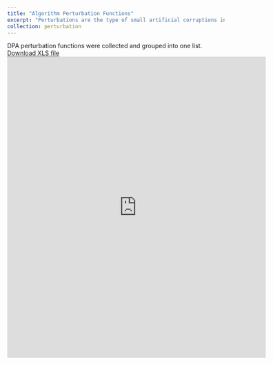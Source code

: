 ```yaml
---
title: "Algorithm Perturbation Functions"
excerpt: "Perturbations are the type of small artificial corruptions introduced into clean samples so as to fool the target machine learning algorithm. The option includes FGSM, PGD, DbBA, Threshold Attack, NewtonFool, PGD permutated Gradient descent, PGD - Iterative, PGD - Single Shot, ZOO, Spatial Transformation, BIM, Momentum Iterative, Auto Attack, Shadow Attack, JSMA, SimBA, SimBA-DCT, DPatch, Carlini & Wagner, IGS, Adversarial Patch, IFS, QL Attack, LBFG, QeBB, UAP, TUAP, and CE."
collection: perturbation
---
```


DPA perturbation functions were collected and grouped into one list. 
[Download XLS file](https://github.com/phoenixml/roadmap.github.io/blob/master/files/DPA_driven_by_algorithm_function.xlsx?raw=true)
<embed src="https://phoenixml.github.io/roadmap.github.io/files/List_of_Data_Poisoning_Attacks_Driven_By_Algorithm.pdf" width="600" height="700" type="application/pdf" />

